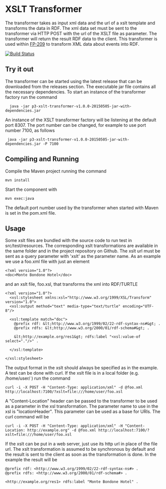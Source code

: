 XSLT Transformer
============================

The transformer takes as input xml data and the url of a xslt template and transforms the data in RDF.
The xml data set must be sent to the transformer via HTTP POST with the url of the XSLT file as parameter. 
The transformer will return the result RDF data to the client. This transformer is used within [FP-209](https://fusepool.atlassian.net/browse/FP-209) to transform XML data about events into RDF.

[![Build Status](https://travis-ci.org/fusepoolP3/p3-xslt-transformer.svg)](https://travis-ci.org/fusepoolP3/p3-xslt-transformer)

## Try it out
The transformer can be started using the latest release that can be downloaded from the releases section. The executable jar file contains all the necessary dependencies. To start an instance of the transformer factory run the command

      java -jar p3-xslt-transformer-v1.0.0-20150505-jar-with-dependencies.jar
    
An instance of the XSLT transformer factory will be listening at the default port 8307. The port number can be changed, for example to use port number 7100, as follows

     java -jar p3-xslt-transformer-v1.0.0-20150505-jar-with-dependencies.jar -P 7100
  
## Compiling and Running
Compile the Maven project running the command

    mvn install

Start the component with 

    mvn exec:java
    
The default port number used by the transformer when started with Maven is set in the pom.xml file. 

## Usage
Some xslt files are bundled with the source code to run test in src/test/resources. The corresponding xslt transformations
are available in the same folder and in the project repository on Github. The xslt url must be sent as a query parameter with 
'xslt' as the parameter name. As an example we use a foo.xml file with just an element

    <?xml version="1.0"?>
    <doc>Monte Bondone Hotel</doc>

and an xslt file, foo.xsl, that transforms the xml into RDF/TURTLE

    <?xml version="1.0"?>
      <xsl:stylesheet xmlns:xsl="http://www.w3.org/1999/XSL/Transform" version="1.0">
      <xsl:output method="text" media-type="text/turtle" encoding="UTF-8"/>
      
      <xsl:template match="doc">
        @prefix rdf: &lt;http://www.w3.org/1999/02/22-rdf-syntax-ns#&gt; .
        @prefix rdfs: &lt;http://www.w3.org/2000/01/rdf-schema#&gt; .
    
        &lt;http://example.org/res1&gt; rdfs:label "<xsl:value-of select="."/>" .
    
      </xsl:template>
      
    </xsl:stylesheet>

The output format in the xslt should always be specified as in the example. A test can be done with curl. If the xslt file is in a local folder (e.g. /home/user/ ) run the command 

    curl -i -X POST -H "Content-Type: application/xml" -d @foo.xml http://localhost:7100/?xslt=file:///home/user/foo.xsl

A "Content-Location" header can be passed to the transformer to be used as a parameter in the xsl transformation. The parameter name to use in the xsl is "locationHeader". This parameter can be used as a base for URIs. The curl command will be

    curl -i -X POST -H "Content-Type: application/xml" -H "Content-Location: http://example.org" -d @foo.xml http://localhost:7100/?xslt=file:///home/user/foo.xsl 

If the xslt can be put in a web server, just use its http url in place of the file url. The xslt transformation is assumed to be synchronous by default and the result is sent to the client as soon as the transformation is done. In the example the result will be 

    @prefix rdf: <http://www.w3.org/1999/02/22-rdf-syntax-ns#> .
    @prefix rdfs: <http://www.w3.org/2000/01/rdf-schema#> .
    
    <http://example.org/res1> rdfs:label "Monte Bondone Hotel" .

